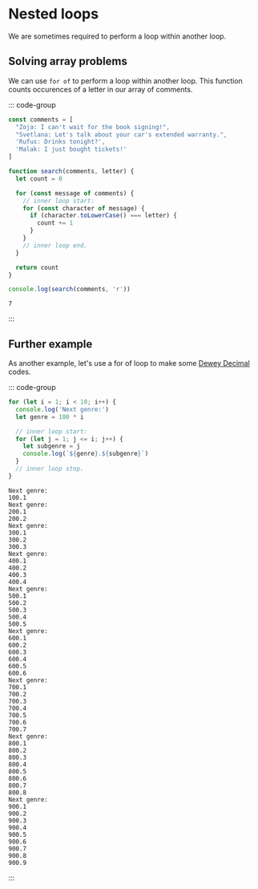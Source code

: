 # Nested loops

We are sometimes required to perform a loop within another loop.

## Solving array problems

We can use `for of` to perform a loop within another loop. This function counts
occurences of a letter in our array of comments.

::: code-group

```js
const comments = [
  "Zoja: I can't wait for the book signing!",
  "Svetlana: Let's talk about your car's extended warranty.",
  'Rufus: Drinks tonight?',
  'Malak: I just bought tickets!'
]

function search(comments, letter) {
  let count = 0

  for (const message of comments) {
    // inner loop start:
    for (const character of message) {
      if (character.toLowerCase() === letter) {
        count += 1
      }
    }
    // inner loop end.
  }

  return count
}

console.log(search(comments, 'r'))
```

```[output]
7
```

:::

## Further example

As another example, let's use a for of loop to make some
[Dewey Decimal](https://en.wikipedia.org/wiki/Dewey_Decimal_Classification)
codes.

::: code-group

```js
for (let i = 1; i < 10; i++) {
  console.log('Next genre:')
  let genre = 100 * i

  // inner loop start:
  for (let j = 1; j <= i; j++) {
    let subgenre = j
    console.log(`${genre}.${subgenre}`)
  }
  // inner loop stop.
}
```

```console [output]
Next genre:
100.1
Next genre:
200.1
200.2
Next genre:
300.1
300.2
300.3
Next genre:
400.1
400.2
400.3
400.4
Next genre:
500.1
500.2
500.3
500.4
500.5
Next genre:
600.1
600.2
600.3
600.4
600.5
600.6
Next genre:
700.1
700.2
700.3
700.4
700.5
700.6
700.7
Next genre:
800.1
800.2
800.3
800.4
800.5
800.6
800.7
800.8
Next genre:
900.1
900.2
900.3
900.4
900.5
900.6
900.7
900.8
900.9
```

:::

